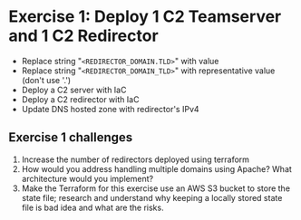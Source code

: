 # Exercise 1: Deploy 1 C2 Teamserver and 1 C2 Redirector

- Replace string "`<REDIRECTOR_DOMAIN.TLD>`" with value
- Replace string "`<REDIRECTOR_DOMAIN_TLD>`" with representative value (don't use '.')
- Deploy a C2 server with IaC
- Deploy a C2 redirector with IaC
- Update DNS hosted zone with redirector's IPv4

## Exercise 1 challenges

1. Increase the number of redirectors deployed using terraform
2. How would you address handling multiple domains using Apache? What architecture would you implement?
3. Make the Terraform for this exercise use an AWS S3 bucket to store the state file; research and understand why keeping a locally stored state file is bad idea and what are the risks.

